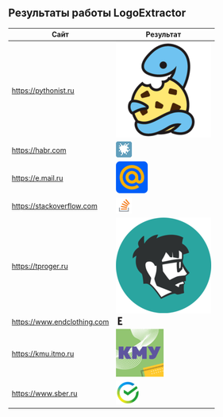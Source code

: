 ## Результаты работы LogoExtractor

Сайт | Результат
--- | --- 
https://pythonist.ru| ![plot](0.png) 
https://habr.com| ![plot](1.png) 
https://e.mail.ru| ![plot](2.png) 
https://stackoverflow.com| ![plot](3.png) 
https://tproger.ru| ![plot](4.png) 
https://www.endclothing.com| ![plot](5.png) 
https://kmu.itmo.ru| ![plot](6.png) 
https://www.sber.ru| ![plot](7.png)